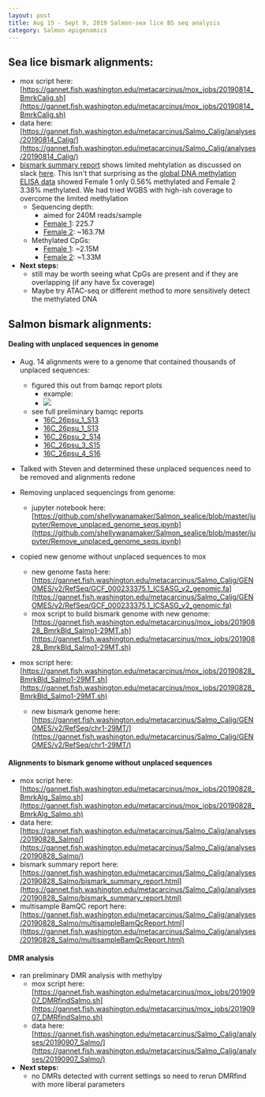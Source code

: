 ```yaml
---
layout: post
title: Aug 15 - Sept 9, 2019 Salmon-sea lice BS seq analysis
category: Salmon epigenomics
---
```



## Sea lice bismark alignments:
- mox script here: [https://gannet.fish.washington.edu/metacarcinus/mox_jobs/20190814_BmrkCalig.sh](https://gannet.fish.washington.edu/metacarcinus/mox_jobs/20190814_BmrkCalig.sh)
- data here: [https://gannet.fish.washington.edu/metacarcinus/Salmo_Calig/analyses/20190814_Calig/](https://gannet.fish.washington.edu/metacarcinus/Salmo_Calig/analyses/20190814_Calig/)
- [bismark summary report](https://gannet.fish.washington.edu/metacarcinus/Salmo_Calig/analyses/20190814_Calig/bismark_summary_report.html) shows limited mehtylation as discussed on slack [here](https://caliguslife.slack.com/archives/CHD7GE7LJ/p1567532440001700). This isn't that surprising as the [global DNA methylation ELISA data](https://shellywanamaker.github.io/12th-post/) showed Female 1 only 0.56% methylated and Female 2 3.38% methylated. We had tried WGBS with high-ish coverage to overcome the limited methylation
	- Sequencing depth:
		- aimed for 240M reads/sample
		- [Female 1](https://gannet.fish.washington.edu/metacarcinus/Salmo_Calig/analyses/20190814_Calig/Sealice_F1_S20_R1_001_val_1_bismark_bt2_PE_report.html): 225.7
		- [Female 2](https://gannet.fish.washington.edu/metacarcinus/Salmo_Calig/analyses/20190814_Calig/Sealice_F2_S22_R1_001_val_1_bismark_bt2_PE_report.html): ~163.7M 
	- Methylated CpGs:
		- [Female 1](https://gannet.fish.washington.edu/metacarcinus/Salmo_Calig/analyses/20190814_Calig/Sealice_F1_S20_R1_001_val_1_bismark_bt2_PE_report.html): ~2.15M
		- [Female 2](https://gannet.fish.washington.edu/metacarcinus/Salmo_Calig/analyses/20190814_Calig/Sealice_F2_S22_R1_001_val_1_bismark_bt2_PE_report.html): ~1.33M
- **Next steps:**
	- still may be worth seeing what CpGs are present and if they are overlapping (if any have 5x coverage)
	- Maybe try ATAC-seq or different method to more sensitively detect the methylated DNA      

## Salmon bismark alignments:

#### Dealing with unplaced sequences in genome
- Aug. 14 alignments were to a genome that contained thousands of unplaced sequences:
	- figured this out from bamqc report plots
		- example:
		- [![](https://gannet.fish.washington.edu/metacarcinus/Salmo_Calig/analyses/20190814_Salmo/16C_26psu_1_S13.sorted_stats/images_qualimapReport/genome_coverage_across_reference.png)](https://gannet.fish.washington.edu/metacarcinus/Salmo_Calig/analyses/20190814_Salmo/16C_26psu_1_S13.sorted_stats/images_qualimapReport/genome_coverage_across_reference.png) 
	- see full preliminary bamqc reports
		- [16C_26psu_1_S13](https://gannet.fish.washington.edu/metacarcinus/Salmo_Calig/analyses/20190814_Salmo/16C_26psu_1_S13.sorted_stats/qualimapReport.html)
		- [16C_26psu_1_S13](https://gannet.fish.washington.edu/metacarcinus/Salmo_Calig/analyses/20190814_Salmo/16C_26psu_1_S13.sorted_stats/qualimapReport.html)
		- [16C_26psu_2_S14](https://gannet.fish.washington.edu/metacarcinus/Salmo_Calig/analyses/20190814_Salmo/16C_26psu_2_S14.sorted_stats/qualimapReport.html)
		- [16C_26psu_3_S15](https://gannet.fish.washington.edu/metacarcinus/Salmo_Calig/analyses/20190814_Salmo/16C_26psu_3_S15.sorted_stats/qualimapReport.html)
		- [16C_26psu_4_S16](https://gannet.fish.washington.edu/metacarcinus/Salmo_Calig/analyses/20190814_Salmo/16C_26psu_4_S16.sorted_stats/qualimapReport.html)

- Talked with Steven and determined these unplaced sequences need to be removed and alignments redone
- Removing unplaced sequencings from genome:
	- jupyter notebook here: [https://github.com/shellywanamaker/Salmon_sealice/blob/master/jupyter/Remove_unplaced_genome_seqs.ipynb](https://github.com/shellywanamaker/Salmon_sealice/blob/master/jupyter/Remove_unplaced_genome_seqs.ipynb) 
- copied new genome without unplaced sequences to mox 
	- new genome fasta here: [https://gannet.fish.washington.edu/metacarcinus/Salmo_Calig/GENOMES/v2/RefSeq/GCF_000233375.1_ICSASG_v2_genomic.fa](https://gannet.fish.washington.edu/metacarcinus/Salmo_Calig/GENOMES/v2/RefSeq/GCF_000233375.1_ICSASG_v2_genomic.fa)
	- mox script to build bismark genome with new genome: [https://gannet.fish.washington.edu/metacarcinus/mox_jobs/20190828_BmrkBld_Salmo1-29MT.sh](https://gannet.fish.washington.edu/metacarcinus/mox_jobs/20190828_BmrkBld_Salmo1-29MT.sh) 
- mox script here: [https://gannet.fish.washington.edu/metacarcinus/mox_jobs/20190828_BmrkBld_Salmo1-29MT.sh](https://gannet.fish.washington.edu/metacarcinus/mox_jobs/20190828_BmrkBld_Salmo1-29MT.sh)
	- new bismark genome here: [https://gannet.fish.washington.edu/metacarcinus/Salmo_Calig/GENOMES/v2/RefSeq/chr1-29MT/](https://gannet.fish.washington.edu/metacarcinus/Salmo_Calig/GENOMES/v2/RefSeq/chr1-29MT/)

#### Alignments to bismark genome without unplaced sequences
- mox script here: [https://gannet.fish.washington.edu/metacarcinus/mox_jobs/20190828_BmrkAlg_Salmo.sh](https://gannet.fish.washington.edu/metacarcinus/mox_jobs/20190828_BmrkAlg_Salmo.sh)
- data here: [https://gannet.fish.washington.edu/metacarcinus/Salmo_Calig/analyses/20190828_Salmo/](https://gannet.fish.washington.edu/metacarcinus/Salmo_Calig/analyses/20190828_Salmo/)
- bismark summary report here: [https://gannet.fish.washington.edu/metacarcinus/Salmo_Calig/analyses/20190828_Salmo/bismark_summary_report.html](https://gannet.fish.washington.edu/metacarcinus/Salmo_Calig/analyses/20190828_Salmo/bismark_summary_report.html)
- multisample BamQC report here:[https://gannet.fish.washington.edu/metacarcinus/Salmo_Calig/analyses/20190828_Salmo/multisampleBamQcReport.html](https://gannet.fish.washington.edu/metacarcinus/Salmo_Calig/analyses/20190828_Salmo/multisampleBamQcReport.html)

#### DMR analysis
- ran preliminary DMR analysis with methylpy
	- mox script here:[https://gannet.fish.washington.edu/metacarcinus/mox_jobs/20190907_DMRfindSalmo.sh](https://gannet.fish.washington.edu/metacarcinus/mox_jobs/20190907_DMRfindSalmo.sh)
	- data here:[https://gannet.fish.washington.edu/metacarcinus/Salmo_Calig/analyses/20190907_Salmo/](https://gannet.fish.washington.edu/metacarcinus/Salmo_Calig/analyses/20190907_Salmo/)
- **Next steps:**
	- no DMRs detected with current settings so need to rerun DMRfind with more liberal parameters 